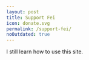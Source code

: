 ```yaml
---
layout: post
title: Support Fei
icon: donate.svg
permalink: /support-fei/
noOutdated: true
---
```

I still learn how to use this site.